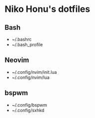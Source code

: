 # Niko Honu's dotfiles

## Bash

- ~/.bashrc
- ~/.bash_profile

## Neovim

- ~/.config/nvim/init.lua
- ~/.config/nvim/lua

## bspwm

- ~/.config/bspwm
- ~/.config/sxhkd

